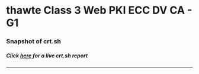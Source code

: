 # thawte Class 3 Web PKI ECC DV CA - G1
### Snapshot of crt.sh
##### Click [here](https://crt.sh/?q=B585C678EF376D0A1AE130B25E406D1FD9A6F8FF29EBDD820C6888792004EF90) for a live crt.sh report

---
